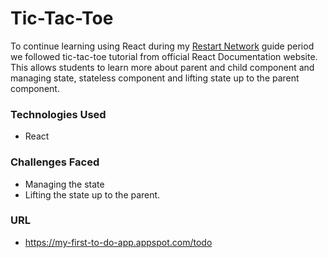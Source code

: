 # Tic-Tac-Toe

To continue learning using React during my [Restart Network](https://restart.network/)  guide period we followed tic-tac-toe tutorial
from official React Documentation website. This allows students to learn more about parent and child component and managing state,
stateless component and lifting state up to the parent component.


### Technologies Used

* React 


### Challenges Faced

* Managing the state
* Lifting the state up to the parent.

### URL

* https://my-first-to-do-app.appspot.com/todo



